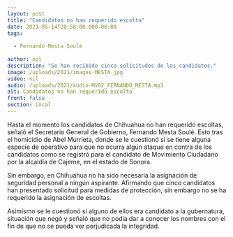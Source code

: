 ```yaml
---
layout: post
title: "Candidatos no han requerido escolta"
date: 2021-05-14T20:58:00.000-06:00
tags:
  
  - Fernando Mesta Soulé
  
author: nil
description: "Se han recibido cinco solicitudes de los candidatos."
image: /uploads/2021/images-MESTA.jpg
video: nil
audio: /uploads/2021/audio-MV02_FERNANDO_MESTA.mp3
alt: Candidatos no han requerido escolta
front: false
section: Local
---
```


Hasta el momento los candidatos de Chihuahua no han requerido escoltas, señaló el Secretario General de Gobierno, Fernando Mesta Soulé. Esto tras el homicidio de Abel Murrieta, donde se le cuestionó si se tiene alguna especie de operativo para que no ocurra algún ataque en contra de los candidatos como se registró para el candidato de Movimiento Ciudadano por la alcaldía de Cajeme, en el estado de Sonora.

Sin embargo, en Chihuahua no ha sido necesaria la asignación de seguridad personal a ningún aspirante. Afirmando que cinco candidatos han presentado solicitud para medidas de protección, sin embargo no se ha requerido la asignación de escoltas.

Asimismo se le cuestionó si alguno de ellos era candidato a la gubernatura, situación que negó y señaló que no podía dar a conocer los nombres con el fin de que no se pueda ver perjudicada la integridad.
